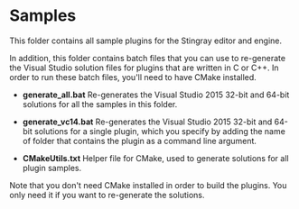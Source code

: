 # Samples

This folder contains all sample plugins for the Stingray editor and engine.

In addition, this folder contains batch files that you can use to re-generate the Visual Studio solution files for plugins that are written in C or C++.
In order to run these batch files, you'll need to have CMake installed.

*	**generate_all.bat** Re-generates the Visual Studio 2015 32-bit and 64-bit solutions for all the samples in this folder.

*	**generate_vc14.bat** Re-generates the Visual Studio 2015 32-bit and 64-bit solutions for a single plugin, which you specify by adding the name of folder that contains the plugin as a command line argument.

*	**CMakeUtils.txt** Helper file for CMake, used to generate solutions for all plugin samples.

Note that you don't need CMake installed in order to build the plugins. You only need it if you want to re-generate the solutions.
